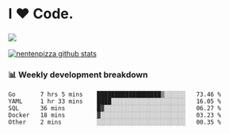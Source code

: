 # I ❤️ Code.

### ![](http://img.shields.io/badge/Go-language-blue?style=for-the-badge&logo=appveyor)
[![nentenpizza github stats](https://github-readme-stats.vercel.app/api?username=nentenpizza&count_private=true)](https://github.com/anuraghazra/github-readme-stats)

### 📊 Weekly development breakdown

<!--START_SECTION:waka-->
```text
Go       7 hrs 5 mins    ██████████████████▒░░░░░░   73.46 % 
YAML     1 hr 33 mins    ████░░░░░░░░░░░░░░░░░░░░░   16.05 % 
SQL      36 mins         █▓░░░░░░░░░░░░░░░░░░░░░░░   06.27 % 
Docker   18 mins         ▓░░░░░░░░░░░░░░░░░░░░░░░░   03.23 % 
Other    2 mins          ░░░░░░░░░░░░░░░░░░░░░░░░░   00.35 % 
```
<!--END_SECTION:waka-->

